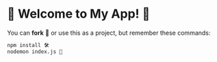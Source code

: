 # 🌟 Welcome to My App! 🌟

You can **fork** 🍴 or use this as a project, but remember these commands: 

```bash
npm install 🛠️
nodemon index.js 🚀
